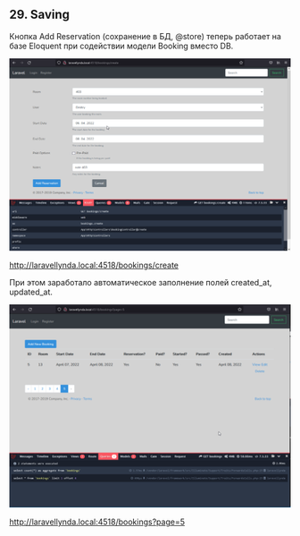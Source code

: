 ## 29. Saving

Кнопка Add Reservation (сохранение в БД, @store) теперь работает на базе Eloquent при содействии модели Booking вместо DB.  

<img src="./img/29.0.png" alt="drawing" width="800"/>

http://laravellynda.local:4518/bookings/create



При этом заработало автоматическое заполнение полей created_at, updated_at.

<img src="./img/29.1.png" alt="drawing" width="800"/>

http://laravellynda.local:4518/bookings?page=5